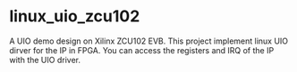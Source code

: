 # linux_uio_zcu102
A UIO demo design on Xilinx ZCU102 EVB.
This project implement linux UIO dirver for the IP in FPGA. You can access the registers and IRQ of the IP with the UIO driver.
